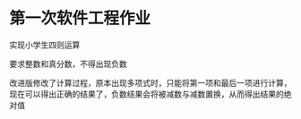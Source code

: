 # 第一次软件工程作业
实现小学生四则运算

要求整数和真分数，不得出现负数

改进版修改了计算过程，原本出现多项式时，只能将第一项和最后一项进行计算，
现在可以得出正确的结果了，负数结果会将被减数与减数置换，从而得出结果的绝对值
